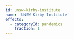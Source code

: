 ```yaml
---
id: unsw-kirby-institute
name: 'UNSW Kirby Institute'
effects:
  - categoryId: pandemics
    fraction: 1
---
```

